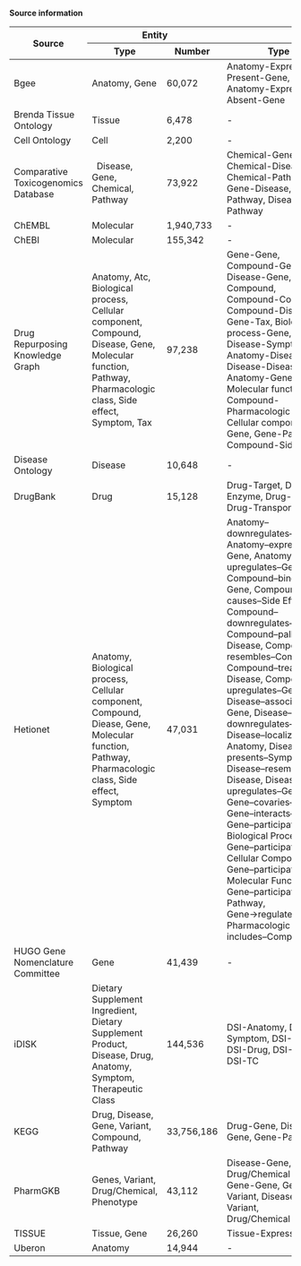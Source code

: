 **Source information**

<table>
	<thead>
		<tr>
			<th rowspan=2>Source</th>
			<th colspan=2>Entity</th>
			<th colspan=2>Relation</th>
			<th rowspan=2>URL</th>
			<th rowspan=2>License</th>
		</tr>
		<tr>
			<th>Type</th>
			<th>Number</th>
			<th>Type</th>
			<th>Number</th>
		</tr>
	</thead>
	<tbody>
		<tr>
			<td>Bgee</td>
			<td>Anatomy, Gene</td>
			<td>60,072</td>
			<td>Anatomy-Express Present-Gene, Anatomy-Express Absent-Gene</td>
			<td>11,731,369</td>
			<td>https://bgee.org/</td>
			<td>https://creativecommons.org/publicdomain/zero/1.0/</td>
		</tr>
		<tr>
			<td>Brenda Tissue Ontology</td>
			<td>Tissue</td>
			<td>6,478</td>
			<td>-</td>
			<td>-</td>
			<td>https://www.brenda-enzymes.org/index.php</td>
			<td>https://creativecommons.org/licenses/by/4.0/</td>
		</tr>
		<tr>
			<td>Cell Ontology</td>
			<td>Cell</td>
			<td>2,200</td>
			<td>-</td>
			<td>-</td>
			<td>http://obofoundry.org/ontology/cl.html</td>
			<td>https://creativecommons.org/licenses/by/4.0/</td>
		</tr>
		<tr>
			<td>Comparative Toxicogenomics Database</td>
			<td> 	Disease, Gene, Chemical, Pathway</td>
			<td>73,922</td>
			<td>Chemical-Gene, Chemical-Disease, Chemical-Pathway, Gene-Disease, Gene-Pathway, Disease-Pathway</td>
			<td>38344568</td>
			<td>http://ctdbase.org/</td>
			<td>https://creativecommons.org/licenses/by/4.0/</td>
		</tr>
		<tr>
			<td>ChEMBL</td>
			<td>Molecular</td>
			<td>1,940,733</td>
			<td>-</td>
			<td>-</td>
			<td>https://www.ebi.ac.uk/chembl/</td>
			<td>https://creativecommons.org/licenses/by-sa/3.0/</td>
		</tr>
		<tr>
			<td>ChEBI</td>
			<td>Molecular</td>
			<td>155,342</td>
			<td>-</td>
			<td>-</td>
			<td>https://www.ebi.ac.uk/chebi/init.do</td>
			<td>https://creativecommons.org/licenses/by/4.0/</td>
		</tr>
		<tr>
			<td>Drug Repurposing Knowledge Graph</td>
			<td>Anatomy, Atc, Biological process, Cellular component, Compound, Disease, Gene, Molecular function, Pathway, Pharmacologic class, Side effect, Symptom, Tax</td>
			<td>97,238</td>
			<td>Gene-Gene, Compound-Gene, Disease-Gene, Atc-Compound, Compound-Compound, Compound-Disease, Gene-Tax, Biological process-Gene, Disease-Symptom, Anatomy-Disease, Disease-Disease, Anatomy-Gene, Gene-Molecular function, Compound-Pharmacologic class, Cellular component-Gene, Gene-Pathway, Compound-Side effect</td>
			<td>5,874,261</td>
			<td>https://github.com/gnn4dr/DRKG</td>
			<td>https://www.apache.org/licenses/LICENSE-2.0</td>
		</tr>
		<tr>
			<td>Disease Ontology</td>
			<td>Disease</td>
			<td>10,648</td>
			<td>-</td>
			<td>-</td>
			<td>https://disease-ontology.org/</td>
			<td>https://creativecommons.org/publicdomain/zero/1.0/</td>
		</tr>
		<tr>
			<td>DrugBank</td>
			<td>Drug</td>
			<td>15,128</td>
			<td>Drug-Target, Drug-Enzyme, Drug-Carrier, Drug-Transporter</td>
			<td>28,014</td>
			<td>https://go.drugbank.com/</td>
			<td>http://creativecommons.org/licenses/by-nc/4.0/</td>
		</tr>
		<tr>
			<td>Hetionet</td>
			<td>Anatomy, Biological process, Cellular component, Compound, Diease, Gene, Molecular function, Pathway, Pharmacologic class, Side effect, Symptom</td>
			<td>47,031</td>
			<td>Anatomy–downregulates–Gene, Anatomy–expresses–Gene, Anatomy–upregulates–Gene, Compound–binds–Gene, Compound–causes–Side Effect, Compound–downregulates–Gene, Compound–palliates–Disease, Compound–resembles–Compound, Compound–treats–Disease, Compound–upregulates–Gene, Disease–associates–Gene, Disease–downregulates–Gene, Disease–localizes–Anatomy, Disease–presents–Symptom, Disease–resembles–Disease, Disease–upregulates–Gene, Gene–covaries–Gene, Gene–interacts–Gene, Gene–participates–Biological Process, Gene–participates–Cellular Component, Gene–participates–Molecular Function, Gene–participates–Pathway, Gene→regulates→Gene, Pharmacologic Class–includes–Compound</td>
			<td>2,250,197</td>
			<td>https://github.com/hetio/hetionet</td>
			<td>https://creativecommons.org/publicdomain/zero/1.0/</td>
		</tr>
		<tr>
			<td>HUGO Gene Nomenclature Committee</td>
			<td>Gene</td>
			<td>41,439</td>
			<td>-</td>
			<td>-</td>
			<td>https://www.genenames.org/</td>
			<td>http://creativecommons.org/licenses/by/4.0/</td>
		</tr>
		<tr>
			<td>iDISK</td>
			<td>Dietary Supplement Ingredient, Dietary Supplement Product, Disease, Drug, Anatomy, Symptom, Therapeutic Class</td>
			<td>144,536</td>
			<td>DSI-Anatomy, DSI-Symptom, DSI-Disease, DSI-Drug, DSI-DSP, DSI-TC</td>
			<td>705,075</td>
			<td>https://conservancy.umn.edu/handle/11299/204783</td>
			<td>https://creativecommons.org/licenses/by-sa/3.0/us/</td>
		</tr>
		<tr>
			<td>KEGG</td>
			<td>Drug, Disease, Gene, Variant, Compound, Pathway</td>
			<td>33,756,186</td>
			<td>Drug-Gene, Disease-Gene, Gene-Pathway</td>
			<td>43,464</td>
			<td>https://www.kegg.jp/</td>
			<td>http://creativecommons.org/licenses/by-nc/2.0/uk/</td>
		</tr>
		<tr>
			<td>PharmGKB</td>
			<td>Genes, Variant, Drug/Chemical, Phenotype</td>
			<td>43,112</td>
			<td>Disease-Gene, Drug/Chemical -Gene, Gene-Gene, Gene-Variant, Disease-Variant, Drug/Chemical-Variant</td>
			<td>61,616</td>
			<td>https://www.pharmgkb.org/</td>
			<td>https://creativecommons.org/licenses/by-sa/4.0/</td>
		</tr>
		<tr>
			<td>TISSUE</td>
			<td>Tissue, Gene</td>
			<td>26,260</td>
			<td>Tissue-Express-Gene</td>
			<td>6,788,697</td>
			<td>https://tissues.jensenlab.org/</td>
			<td>https://creativecommons.org/licenses/by/4.0/</td>
		</tr>
		<tr>
			<td>Uberon</td>
			<td>Anatomy</td>
			<td>14,944</td>
			<td>-</td>
			<td>-</td>
			<td>https://www.ebi.ac.uk/ols/ontologies/uberon</td>
			<td>http://creativecommons.org/licenses/by/3.0/</td>
		</tr>
		
</table>
